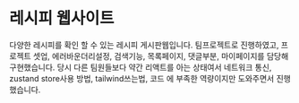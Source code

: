 # 레시피 웹사이트

다양한 레시피를 확인 할 수 있는 레시피 게시판웹입니다.
팀프로젝트로 진행하였고, 프로젝트 셋업, 에러바운더리설정, 검색기능, 목록페이지, 댓글부분, 마이페이지를 담당해 구현했습니다.
당시 다른 팀원들보다 약간 리액트를 아는 상태여서 네트워크 통신, zustand store사용 방법, tailwind쓰는법, 코드 에 부족한 역량이지만 도와주면서 진행했습니다.
